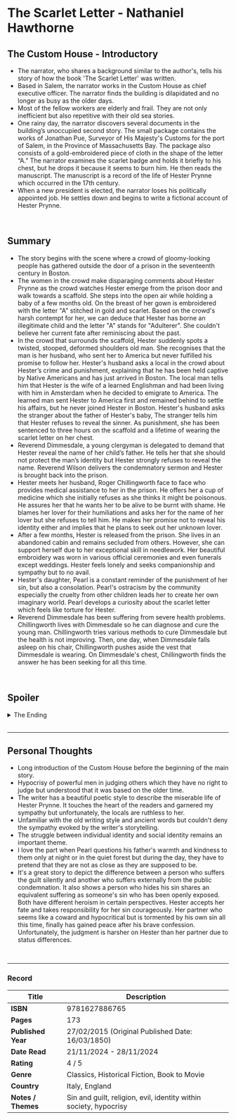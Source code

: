 # The Scarlet Letter - Nathaniel Hawthorne

## The Custom House - Introductory
- The narrator, who shares a background similar to the author's, tells his story of how the book 'The Scarlet Letter' was written.
- Based in Salem, the narrator works in the Custom House as chief executive officer. The narrator finds the building is dilapidated and no longer as busy as the older days.
- Most of the fellow workers are elderly and frail. They are not only inefficient but also repetitive with their old sea stories. 
- One rainy day, the narrator discovers several documents in the building’s unoccupied second story. The small package contains the works of Jonathan Pue, Surveyor of His Majesty's Customs for the port of Salem, in the Province of Massachusetts Bay. The package also consists of a gold-embroidered piece of cloth in the shape of the letter “A.” The narrator examines the scarlet badge and holds it briefly to his chest, but he drops it because it seems to burn him. He then reads the manuscript. The manuscript is a record of the life of Hester Prynne which occurred in the 17th century. 
- When a new president is elected, the narrator loses his politically appointed job. He settles down and begins to write a fictional account of Hester Prynne.
<br>

## Summary
- The story begins with the scene where a crowd of gloomy-looking people has gathered outside the door of a prison in the seventeenth century in Boston.
- The women in the crowd make disparaging comments about Hester Prynne as the crowd watches Hester emerge from the prison door and walk towards a scaffold. She steps into the open air while holding a baby of a few months old. On the breast of her gown is embroidered with the letter "A" stitched in gold and scarlet. Based on the crowd's harsh contempt for her, we can deduce that Hester has borne an illegitimate child and the letter "A" stands for "Adulterer". She couldn't believe her current fate after reminiscing about the past.
- In the crowd that surrounds the scaffold, Hester suddenly spots a twisted, stooped, deformed shoulders old man. She recognises that the man is her husband, who sent her to America but never fulfilled his promise to follow her. Hester's husband asks a local in the crowd about Hester’s crime and punishment, explaining that he has been held captive by Native Americans and has just arrived in Boston. The local man tells him that Hester is the wife of a learned Englishman and had been living with him in Amsterdam when he decided to emigrate to America. The learned man sent Hester to America first and remained behind to settle his affairs, but he never joined Hester in Boston. Hester's husband asks the stranger about the father of Hester's baby, The stranger tells him that Hester refuses to reveal the sinner. As punishment, she has been sentenced to three hours on the scaffold and a lifetime of wearing the scarlet letter on her chest. 
- Reverend Dimmesdale, a young clergyman is delegated to demand that Hester reveal the name of her child’s father. He tells her that she should not protect the man’s identity but Hester strongly refuses to reveal the name. Reverend Wilson delivers the condemnatory sermon and Hester is brought back into the prison.
- Hester meets her husband, Roger Chillingworth face to face who provides medical assistance to her in the prison. He offers her a cup of medicine which she initially refuses as she thinks it might be poisonous. He assures her that he wants her to be alive to be burnt with shame. He blames her lover for their humiliations and asks her for the name of her lover but she refuses to tell him. He makes her promise not to reveal his identity either and implies that he plans to seek out her unknown lover.
- After a few months, Hester is released from the prison. She lives in an abandoned cabin and remains secluded from others. However, she can support herself due to her exceptional skill in needlework. Her beautiful embroidery was worn in various official ceremonies and even funerals except weddings. Hester feels lonely and seeks companionship and sympathy but to no avail. 
- Hester's daughter, Pearl is a constant reminder of the punishment of her sin, but also a consolation. Pearl's ostracism by the community especially the cruelty from other children leads her to create her own imaginary world. Pearl develops a curiosity about the scarlet letter which feels like torture for Hester.
- Reverend Dimmesdale has been suffering from severe health problems. Chillingworth lives with Dimmesdale so he can diagnose and cure the young man. Chillingworth tries various methods to cure Dimmesdale but the health is not improving. Then, one day, when Dimmesdale falls asleep on his chair, Chillingworth pushes aside the vest that Dimmesdale is wearing. On Dimmesdale's chest, Chillingworth finds the answer he has been seeking for all this time.
<br>

## Spoiler
<details>
  <summary>The Ending</summary>

- Dimmesdale is filled with extreme guilt and agony. His health is deteriorated and wish he can tell the truth to the parishioners but he doesn't have the courage to do so.
- Pearl is seven years old. Chillingworth is transforming into a devil and seeking revenge. Hester begs Chillingworth to stop thinking about revenge and become a human again.
- Hester tells Dimmesdale that Chillingworth is her husband. The former lovers plot to leave the place for Europe and hope they can live as a family with Pearl.
- Hester's anticipation is shattered and fearful when one of the sailors reveals that Chillingworth will be joining them on their passage because the ship needs a doctor. Chillingworth has told the captain that he is a member of Hester's party.
- Dimmesdale confesses his sin on the scaffold in public after he delivered the Election Day sermon. He later bids farewell and dies.
- Without any revenge purpose, Chillingworth loses his strength and dies within a year of the minister's passing, leaving a sizable inheritance to Pearl. Then, shortly after Chillingworth’s death, Hester and Pearl disappear.
- The story of the scarlet letter grows into a legend.
- After many years, Hester suddenly returns alone to live in the cottage and resumes her charity work. By the time of her death, the "A", which she still wears, has lost any stigma it may have had. Hester is buried beside Dimmesdale and shares a headstone. 
</details>
<br>

***

## Personal Thoughts
- Long introduction of the Custom House before the beginning of the main story.
- Hypocrisy of powerful men in judging others which they have no right to judge but understood that it was based on the older time.
- The writer has a beautiful poetic style to describe the miserable life of Hester Prynne. It touches the heart of the readers and garnered my sympathy but unfortunately, the locals are ruthless to her.
- Unfamiliar with the old writing style and ancient words but couldn't deny the sympathy evoked by the writer's storytelling.
- The struggle between individual identity and social identity remains an important theme.
- I love the part when Pearl questions his father's warmth and kindness to them only at night or in the quiet forest but during the day, they have to pretend that they are not as close as they are supposed to be.
- It's a great story to depict the difference between a person who suffers the guilt silently and another who suffers externally from the public condemnation. It also shows a person who hides his sin shares an equivalent suffering as someone's sin who has been openly exposed. Both have different heroism in certain perspectives. Hester accepts her fate and takes responsibility for her sin courageously. Her partner who seems like a coward and hypocritical but is tormented by his own sin all this time, finally has gained peace after his brave confession. Unfortunately, the judgment is harsher on Hester than her partner due to status differences.
<br>

***

### Record
| Title | Description |
| -- | -- |
| **ISBN** | 9781627886765 |
| **Pages** | 173 |
| **Published Year** | 27/02/2015 (Original Published Date: 16/03/1850) |
| **Date Read** | 21/11/2024 - 28/11/2024 |
| **Rating** | 4 / 5 |
| **Genre** | Classics, Historical Fiction, Book to Movie |
| **Country** | Italy, England |
| **Notes / Themes** | Sin and guilt, religion, evil, identity within society, hypocrisy | 
